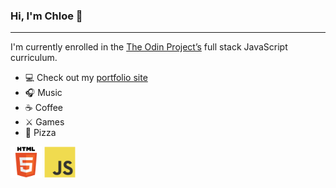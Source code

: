 ### Hi, I'm Chloe 👋
***
I'm currently enrolled in the [The Odin Project’s](https://www.theodinproject.com/paths/full-stack-javascript/courses/javascript) full stack JavaScript curriculum.
- 💻 Check out my [portfolio site](https://ghost-goblin.github.io/chloeurisohn)
- 🎧 Music 
- ☕ Coffee
- ⚔️ Games
- 🍕 Pizza


<div float="left">
<img src="https://raw.githubusercontent.com/devicons/devicon/master/icons/html5/html5-original-wordmark.svg" alt="HTML" width="50" />
<img src="https://raw.githubusercontent.com/devicons/devicon/master/icons/javascript/javascript-original.svg" alt="JavaScript" width="50" />
</div>
